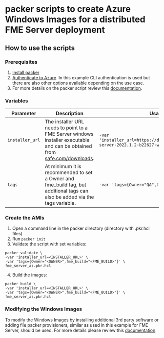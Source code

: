 # packer scripts to create Azure Windows Images for a distributed FME Server deployment
## How to use the scripts
### Prerequisites
1. [Install packer](https://learn.hashicorp.com/tutorials/packer/get-started-install-cli)
2. [Authenticate to Azure](https://www.packer.io/plugins/builders/azure). In this example CLI authentication is used but there are also other options available depending on the use case.
3. For more details on the packer script review this [documentation](https://learn.microsoft.com/en-us/azure/virtual-machines/windows/build-image-with-packer).
### Variables
|Parameter|Description|Usage example|
|---|---|---|
|`installer_url`|The installer URL needs to point to a FME Server windows installer executable and can be obtained from [safe.com/downloads](safe.com/downloads).|`-var 'installer_url=https://downloads.safe.com/fme/2022/fme-server-2022.1.2-b22627-win-x64.exe'`|
|`tags`|At minimum it is recommended to set a Owner and fme_build tag, but additional tags can also be added via the tags variable.|`-var 'tags={Owner="QA",fme_build="22627"}'`|
### Create the AMIs
1. Open a command line in the packer directory (directory with .pkr.hcl files)
2. Run `packer init`
3. Validate the script with set variables:
```
packer validate \
-var 'installer_url=<INSTALLER_URL>' \
-var 'tags={Owner="<OWNER>",fme_build="<FME_BUILD>"}' \
fme_server_az.pkr.hcl
```
4. Build the images:
```
packer build \
-var 'installer_url=<INSTALLER_URL>' \
-var 'tags={Owner="<OWNER>",fme_build="<FME_BUILD>"}' \
fme_server_az.pkr.hcl
```
### Modifying the Windows Images
To modify the Windows Images by installing additional 3rd party software or adding file packer provisioners, similar as used in this example for FME Server, should be used. For more details please review this [documentation](https://www.packer.io/docs/provisioners).